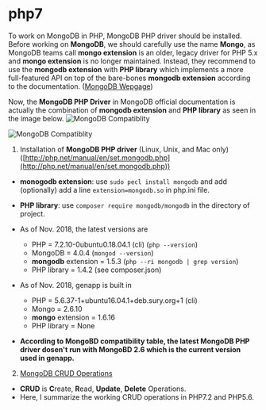 # php7
To work on MongoDB in PHP, MongoDB PHP driver should be installed. 
Before working on **MongoDB**, we should carefully use the name **Mongo**, as MongoDB teams call **mongo extension** is an older, legacy driver for PHP 5.x and **mongo extension** is no longer maintained. Instead, they recommend to use the **mongodb extension** with **PHP library** which implements a more full-featured API on top of the bare-bones **mongodb extension** according to the documentation. ([MongoDB Wepgage](https://docs.mongodb.com/ecosystem/drivers/php/))

Now, the **MongoDB PHP Driver** in MongoDB official documentation is actually the combination of **mongodb extension** and **PHP library** as seen in the image below. 
![MongoDB Compatiblity](../master/MongoDB_PHP_compatibility.png)

![MongoDB Compatiblity](../master/MongoDB_Language_compatibility.png)

1. Installation of **MongoDB PHP driver** (Linux, Unix, and Mac only) ([http://php.net/manual/en/set.mongodb.php](http://php.net/manual/en/set.mongodb.php)) 
 - **monogodb extension**: use `sudo pecl install mongodb` and add (optionally) add a line `extension=mongodb.so` in php.ini file. 
 - **PHP library**: use `composer require mongodb/mongodb` in the directory of project.
 - As of Nov. 2018, the latest versions are
   - PHP = 7.2.10-0ubuntu0.18.04.1 (cli) (`php --version`)
   - MongoDB = 4.0.4 (`mongod --version`)
   - **mongodb** extension = 1.5.3 (`php --ri mongodb | grep version`)
   - PHP library = 1.4.2 (see composer.json)
 
 - As of Nov. 2018, genapp is built in
   - PHP = 5.6.37-1+ubuntu16.04.1+deb.sury.org+1 (cli) 
   - Mongo = 2.6.10
   - **mongo** extension = 1.6.16
   - PHP library = None
   
 - **According to MongoBD compatibility table, the latest MongoDB PHP driver dosen't run with MongoBD 2.6 which is the current version used in genapp.**
 
 2. [MongoDB CRUD Operations](https://docs.mongodb.com/manual/crud/)
  - **CRUD** is **C**reate, **R**ead, **Update**, **Delete** Operations.
  - Here, I summarize the working CRUD operations in PHP7.2 and PHP5.6. 
